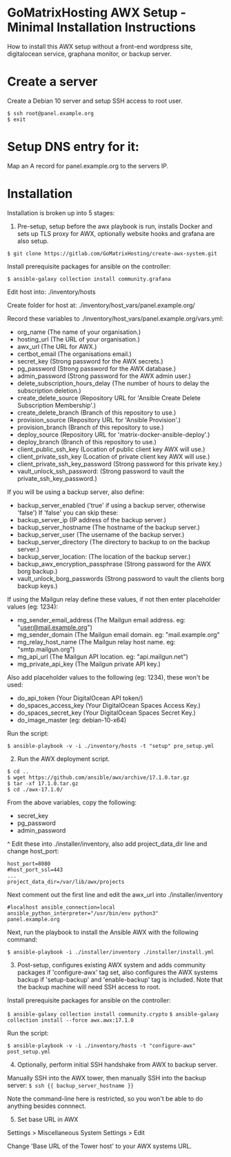 # GoMatrixHosting AWX Setup - Minimal Installation Instructions

How to install this AWX setup without a front-end wordpress site, digitalocean service, graphana monitor, or backup server.

# Create a server

Create a Debian 10 server and setup SSH access to root user.
```
$ ssh root@panel.example.org
$ exit
```

# Setup DNS entry for it:

Map an A record for panel.example.org to the servers IP.


# Installation

Installation is broken up into 5 stages:

1) Pre-setup, setup before the awx playbook is run, installs Docker and sets up TLS proxy for AWX, optionally website hooks and grafana are also setup.

`$ git clone https://gitlab.com/GoMatrixHosting/create-awx-system.git`

Install prerequisite packages for ansible on the controller:

`$ ansible-galaxy collection install community.grafana`

Edit host into: ./inventory/hosts

Create folder for host at: ./inventory/host_vars/panel.example.org/

Record these variables to ./inventory/host_vars/panel.example.org/vars.yml:
- org_name 			(The name of your organisation.)
- hosting_url			(The URL of your organisation.)
- awx_url 			(The URL for AWX.)
- certbot_email 		(The organisations email.)
- secret_key			(Strong password for the AWX secrets.)
- pg_password			(Strong password for the AWX database.)
- admin_password 		(Strong password for the AWX admin user.)
- delete_subscription_hours_delay	(The number of hours to delay the subscription deletion.)
- create_delete_source		(Repository URL for 'Ansible Create Delete Subscription Membership'.)
- create_delete_branch		(Branch of this repository to use.)
- provision_source		(Repository URL for 'Ansible Provision'.)
- provision_branch		(Branch of this repository to use.)
- deploy_source			(Repository URL for 'matrix-docker-ansible-deploy'.)
- deploy_branch			(Branch of this repository to use.)
- client_public_ssh_key 	(Location of public client key AWX will use.)
- client_private_ssh_key 	(Location of private client key AWX will use.)
- client_private_ssh_key_password 	(Strong password for this private key.)
- vault_unlock_ssh_password:	(Strong password to vault the private_ssh_key_password.)

If you will be using a backup server, also define:
- backup_server_enabled		('true' if using a backup server, otherwise 'false')
If 'false' you can skip these:
- backup_server_ip 		(IP address of the backup server.)
- backup_server_hostname 	(The hostname of the backup server.)
- backup_server_user 		(The username of the backup server.)
- backup_server_directory 	(The directory to backup to on the backup server.)
- backup_server_location:	(The location of the backup server.)
- backup_awx_encryption_passphrase 	(Strong password for the AWX borg backup.)
- vault_unlock_borg_passwords	(Strong password to vault the clients borg backup keys.)

If using the Mailgun relay define these values, if not then enter placeholder values (eg: 1234): 
- mg_sender_email_address	(The Mailgun email address. eg: "user@mail.example.org")
- mg_sender_domain		(The Mailgun email domain. eg: "mail.example.org"
- mg_relay_host_name		(The Mailgun relay host name. eg: "smtp.mailgun.org")
- mg_api_url			(The Mailgun API location. eg: "api.mailgun.net")
- mg_private_api_key		(The Mailgun private API key.)

Also add placeholder values to the following (eg: 1234), these won't be used:
- do_api_token 			(Your DigitalOcean API token/)
- do_spaces_access_key 		(Your DigitalOcean Spaces Access Key.)
- do_spaces_secret_key 		(Your DigitalOcean Spaces Secret Key.)
- do_image_master 		(eg: debian-10-x64)

Run the script:

`$ ansible-playbook -v -i ./inventory/hosts -t "setup" pre_setup.yml`


2) Run the AWX deployment script.
```
$ cd ..
$ wget https://github.com/ansible/awx/archive/17.1.0.tar.gz
$ tar -xf 17.1.0.tar.gz
$ cd ./awx-17.1.0/
```

From the above variables, copy the following:
- secret_key
- pg_password
- admin_password

^ Edit these into ./installer/inventory, also add project_data_dir line and change host_port:
```
host_port=8080
#host_port_ssl=443
...
project_data_dir=/var/lib/awx/projects
```

Next comment out the first line and edit the awx_url into ./installer/inventory
```
#localhost ansible_connection=local ansible_python_interpreter="/usr/bin/env python3"
panel.example.org
```

Next, run the playbook to install the Ansible AWX with the following command:

`$ ansible-playbook -i ./installer/inventory ./installer/install.yml`


3) Post-setup, configures existing AWX system and adds community packages if 'configure-awx' tag set, also configures the AWX systems backup if 'setup-backup' and 'enable-backup' tag is included. Note that the backup machine will need SSH access to root.

Install prerequisite packages for ansible on the controller:

`$ ansible-galaxy collection install community.crypto`
`$ ansible-galaxy collection install --force awx.awx:17.1.0`

Run the script:

`$ ansible-playbook -v -i ./inventory/hosts -t "configure-awx" post_setup.yml`


4) Optionally, perform initial SSH handshake from AWX to backup server.

Manually SSH into the AWX tower, then manually SSH into the backup server:
`$ ssh {{ backup_server_hostname }}`

Note the command-line here is restricted, so you won't be able to do anything besides connnect.


5) Set base URL in AWX

Settings > Miscellaneous System Settings > Edit

Change 'Base URL of the Tower host' to your AWX systems URL.


